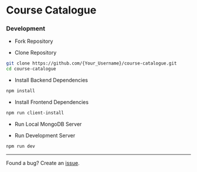 # Course Catalogue

### Development

-   Fork Repository

-   Clone Repository

```sh
git clone https://github.com/{Your_Username}/course-catalogue.git
cd course-catalogue
```

-   Install Backend Dependencies

```sh
npm install
```

-   Install Frontend Dependencies

```sh
npm run client-install
```

-   Run Local MongoDB Server

-   Run Development Server

```sh
npm run dev
```

---

Found a bug? Create an [issue](https://github.com/PiyushPawar17/course-catalogue/issues).
